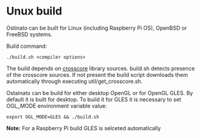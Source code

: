 # Unux build

Ostinato can be built for Linux (including Raspberry Pi OS), OpenBSD or FreeBSD systems.

Build command:

`./build.sh <compiler options>`


The build depends on [crosscore](https://github.com/schaban/crosscore_dev) library sources. build.sh detects presence of the crosscore sources. If not present the build script downloads them automatically through executing util/get_crosscore.sh.

Ostainato can be build for either desktop OpenGL or for OpenGL GLES. By default it is built for desktop. To build it for GLES it is necessary to set OGL_MODE environment variable value:

`export OGL_MODE=GLES && ./build.sh`

**Note:** For a Raspberry Pi build GLES is selceted automatically